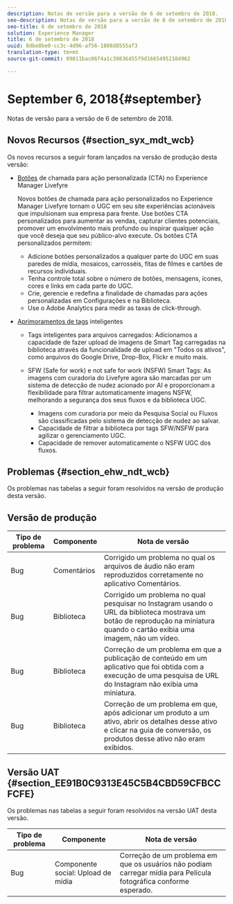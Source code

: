```yaml
---
description: Notas de versão para a versão de 6 de setembro de 2018.
seo-description: Notas de versão para a versão de 6 de setembro de 2018.
seo-title: 6 de setembro de 2018
solution: Experience Manager
title: 6 de setembro de 2018
uuid: 8dbe8be0-cc3c-4d96-af56-1808d8555af3
translation-type: tm+mt
source-git-commit: 09011bac06f4a1c39836455f9d16654952184962

---
```



# September 6, 2018{#september}

Notas de versão para a versão de 6 de setembro de 2018.

## Novos Recursos {#section_syx_mdt_wcb}

Os novos recursos a seguir foram lançados na versão de produção desta versão:

* [Botões](/help/using/c-features-livefyre/c-call-to-action-button.md#topic_EBE23A0F827645E0A0C619DCF3872EE5) de chamada para ação personalizada (CTA) no Experience Manager Livefyre

   Novos botões de chamada para ação personalizados no Experience Manager Livefyre tornam o UGC em seu site experiências acionáveis que impulsionam sua empresa para frente. Use botões CTA personalizados para aumentar as vendas, capturar clientes potenciais, promover um envolvimento mais profundo ou inspirar qualquer ação que você deseja que seu público-alvo execute. Os botões CTA personalizados permitem:

   * Adicione botões personalizados a qualquer parte do UGC em suas paredes de mídia, mosaicos, carrosséis, fitas de filmes e cartões de recursos individuais.
   * Tenha controle total sobre o número de botões, mensagens, ícones, cores e links em cada parte do UGC.
   * Crie, gerencie e redefina a finalidade de chamadas para ações personalizadas em Configurações e na Biblioteca.
   * Use o Adobe Analytics para medir as taxas de click-through.

* [Aprimoramentos de tags](/help/using/c-features-livefyre/c-smart-tags/c-smart-tags.md#c_smart_tags) inteligentes

   * Tags inteligentes para arquivos carregados: Adicionamos a capacidade de fazer upload de imagens de Smart Tag carregadas na biblioteca através da funcionalidade de upload em "Todos os ativos", como arquivos do Google Drive, Drop-Box, Flickr e muito mais.
   * SFW (Safe for work) e not safe for work (NSFW) Smart Tags: As imagens com curadoria do Livefyre agora são marcadas por um sistema de detecção de nudez acionado por AI e proporcionam a flexibilidade para filtrar automaticamente imagens NSFW, melhorando a segurança dos seus fluxos e da biblioteca UGC.

      * Imagens com curadoria por meio da Pesquisa Social ou Fluxos são classificadas pelo sistema de detecção de nudez ao salvar.
      * Capacidade de filtrar a biblioteca por tags SFW/NSFW para agilizar o gerenciamento UGC.
      * Capacidade de remover automaticamente o NSFW UGC dos fluxos.

## Problemas {#section_ehw_ndt_wcb}

Os problemas nas tabelas a seguir foram resolvidos na versão de produção desta versão.

## Versão de produção

| **Tipo de problema** | **Componente** | **Nota de versão** |
|---|---|---|
| Bug | Comentários | Corrigido um problema no qual os arquivos de áudio não eram reproduzidos corretamente no aplicativo Comentários. |
| Bug | Biblioteca | Corrigido um problema no qual pesquisar no Instagram usando o URL da biblioteca mostrava um botão de reprodução na miniatura quando o cartão exibia uma imagem, não um vídeo. |
| Bug | Biblioteca | Correção de um problema em que a publicação de conteúdo em um aplicativo que foi obtida com a execução de uma pesquisa de URL do Instagram não exibia uma miniatura. |
| Bug | Biblioteca | Correção de um problema em que, após adicionar um produto a um ativo, abrir os detalhes desse ativo e clicar na guia de conversão, os produtos desse ativo não eram exibidos. |

## Versão UAT {#section_EE91B0C9313E45C5B4CBD59CFBCCFCFE}

Os problemas nas tabelas a seguir foram resolvidos na versão UAT desta versão.

| **Tipo de problema** | **Componente** | **Nota de versão** |
|---|---|---|
| Bug | Componente social: Upload de mídia | Correção de um problema em que os usuários não podiam carregar mídia para Película fotográfica conforme esperado. |

